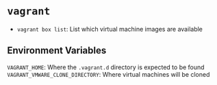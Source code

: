 # `vagrant`

- `vagrant box list`: List which virtual machine images are available

## Environment Variables

`VAGRANT_HOME`: Where the `.vagrant.d` directory is expected to be found
`VAGRANT_VMWARE_CLONE_DIRECTORY`: Where virtual machines will be cloned
